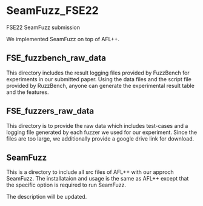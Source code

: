 # SeamFuzz_FSE22
FSE22 SeamFuzz submission

We implemented SeamFuzz on top of AFL++.


## FSE_fuzzbench_raw_data

This directory includes the result logging files provided by FuzzBench for experiments in our submitted paper. 
Using the data files and the script file provided by RuzzBench, anyone can generate the experimental result table and the features. 

## FSE_fuzzers_raw_data

This directory is to provide the raw data which includes test-cases and a logging file generated by each fuzzer we used for our experiment.
  Since the files are too large, we additionally provide a google drive link for download.
  
## SeamFuzz

This is a directory to include all src files of AFL++ with our approch SeamFuzz.
The installataion and usage is the same as AFL++ except that the specific option is required to run SeamFuzz.


The description will be updated.
